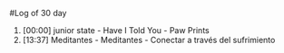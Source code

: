 #Log of 30 day

1. [00:00] junior state - Have I Told You - Paw Prints
1. [13:37] Meditantes - Meditantes - Conectar a través del sufrimiento
